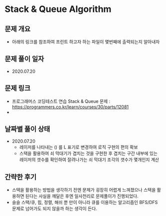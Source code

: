 # Stack & Queue Algorithm
## 문제 개요
- 아래의 링크를 참조하여 프린트 하고자 하는 파일이 몇번째에 출력되는지 알아내자
## 문제 풀이 일자
- 2020.07.20
## 문제 링크
- 프로그래머스 코딩테스트 연습 Stack & Queue 문제 : <https://programmers.co.kr/learn/courses/30/parts/12081>
- 
## 날짜별 풀이 상태
- 2020.07.20
  - 레이저를 나타내는 () 를 L 표기로 변경하여 로직 구현의 편의 확보
  - 스택을 활용하여 쇠 막대기가 겹치는 것을 구현한 후 겹치는 구간 내부에 있는 레이저의 갯수를 확인하여 잘려나가는 쇠 막대기 조각의 갯수가 몇개인지 계산
## 간략한 후기
- 스택을 활용하는 방법을 생각하기 전엔 문제가 굉장히 어렵게 느껴졌으나 스택을 활용하면 된다는 사실을 깨달은 후엔 일사천리로 문제풀이가 진행되었다.
- 슬슬 스택/큐, 힙, 정렬, 해쉬 뿐 만이 아니라 큐를 이용하는 알고리즘인 BFS/DFS 문제로 넘어가도 되지 않을까 하는 생각이 든다.
